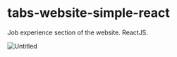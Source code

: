 # tabs-website-simple-react
Job experience section of the website. ReactJS.

![Untitled](https://user-images.githubusercontent.com/42185328/114823049-a3629180-9dcb-11eb-9dc1-415e8d35af12.png)
